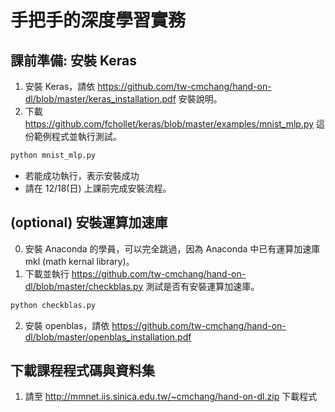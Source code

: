 # 手把手的深度學習實務
## 課前準備: 安裝 Keras
1. 安裝 Keras，請依 https://github.com/tw-cmchang/hand-on-dl/blob/master/keras_installation.pdf 安裝說明。
2. 下載 https://github.com/fchollet/keras/blob/master/examples/mnist_mlp.py 這份範例程式並執行測試。
```python
python mnist_mlp.py
```
+ 若能成功執行，表示安裝成功
+ 請在 12/18(日) 上課前完成安裝流程。

## (optional) 安裝運算加速庫
0. 安裝 Anaconda 的學員，可以完全跳過，因為 Anaconda 中已有運算加速庫 mkl (math kernal library)。
1. 下載並執行 https://github.com/tw-cmchang/hand-on-dl/blob/master/checkblas.py 測試是否有安裝運算加速庫。
```python
python checkblas.py
```
2. 安裝 openblas，請依 https://github.com/tw-cmchang/hand-on-dl/blob/master/openblas_installation.pdf

## 下載課程程式碼與資料集
1. 請至 http://mmnet.iis.sinica.edu.tw/~cmchang/hand-on-dl.zip 下載程式
